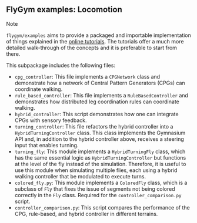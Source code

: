 ## FlyGym examples: Locomotion

> [!NOTE]
> `flygym/examples` aims to provide a packaged and importable implementation of things explained in the [online tutorials](https://neuromechfly.org/tutorials/index.html). The tutorials offer a much more detailed walk-through of the concepts and it is preferable to start from there.

This subpackage includes the following files:
- `cpg_controller`: This file implements a `CPGNetwork` class and demonstrate how a network of Central Pattern Generators (CPGs) can coordinate walking. 
- `rule_based_controller`: This file implements a `RuleBasedController` and demonstrates how distributed leg coordination rules can coordinate walking.
- `hybrid_controller`: This script demonstrates how one can integrate CPGs with sensory feedback.
- `turning_controller`: This file refactors the hybrid controller into a `HybridTurningController` class. This class implements the Gymnasium API and, in addition to the hybrid controller above, receives a steering input that enables turning.
- `turning_fly`: This module implements a `HybridTurningFly` class, which has the same essential logic as `HybridTurningController` but functions at the level of the fly instead of the simulation. Therefore, it is useful to use this module when simulating multiple flies, each using a hybrid walking controller that be modulated to execute turns.
- `colored_fly.py`: This module implements a `ColoredFly` class, which is a subclass of `Fly` that fixes the issue of segments not being colored correctly in the `Fly` class. Required for the `controller_comparison.py` script.
- `controller_comparison.py`: This script compares the performance of the CPG, rule-based, and hybrid controller in different terrains.